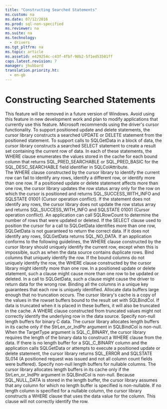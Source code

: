 ```yaml
---
title: "Constructing Searched Statements"
ms.custom: na
ms.date: 07/12/2016
ms.prod: sql-non-specified
ms.reviewer: na
ms.suite: na
ms.technology: 
  - drivers
ms.tgt_pltfrm: na
ms.topic: article
ms.assetid: e429254c-c43f-4fbf-98b2-5f1ed53501ff
caps.latest.revision: 7
manager: jhubbard
translation.priority.ht: 
  - en-gb
---
```

# Constructing Searched Statements
<?xml version="1.0" encoding="utf-8"?>
<developerReferenceWithoutSyntaxDocument xmlns="http://ddue.schemas.microsoft.com/authoring/2003/5" xmlns:xlink="http://www.w3.org/1999/xlink" xmlns:xsi="http://www.w3.org/2001/XMLSchema-instance" xsi:schemaLocation="http://ddue.schemas.microsoft.com/authoring/2003/5 http://dduestorage.blob.core.windows.net/ddueschema/developer.xsd">
  <introduction>
    <alert class="important">
      <para>This feature will be removed in a future version of Windows. Avoid using this feature in new development work and plan to modify applications that currently use this feature. Microsoft recommends using the driver's cursor functionality.</para>
    </alert>
    <para>To support positioned update and delete statements, the cursor library constructs a searched <legacyBold>UPDATE</legacyBold> or <legacyBold>DELETE</legacyBold> statement from the positioned statement. To support calls to <legacyBold>SQLGetData</legacyBold> in a block of data, the cursor library constructs a searched <legacyBold>SELECT</legacyBold> statement to create a result set containing the current row of data. In each of these statements, the <legacyBold>WHERE</legacyBold> clause enumerates the values stored in the cache for each bound column that returns SQL_PRED_SEARCHABLE or SQL_PRED_BASIC for the SQL_DESC_SEARCHABLE field identifier in <legacyBold>SQLColAttribute</legacyBold>.</para>
  </introduction>
  <section>
    <content>
      <alert class="caution">
        <para>The <legacyBold>WHERE</legacyBold> clause constructed by the cursor library to identify the current row can fail to identify any rows, identify a different row, or identify more than one row.</para>
      </alert>
      <para>If a positioned update or delete statement affects more than one row, the cursor library updates the row status array only for the row on which the cursor is positioned and returns SQL_SUCCESS_WITH_INFO and SQLSTATE 01001 (Cursor operation conflict). If the statement does not identify any rows, the cursor library does not update the row status array and returns SQL_SUCCESS_WITH_INFO and SQLSTATE 01001 (Cursor operation conflict). An application can call <legacyBold>SQLRowCount</legacyBold> to determine the number of rows that were updated or deleted.</para>
      <para>If the <legacyBold>SELECT</legacyBold> clause used to position the cursor for a call to <legacyBold>SQLGetData</legacyBold> identifies more than one row, <legacyBold>SQLGetData</legacyBold> is not guaranteed to return the correct data. If it does not identify any rows, <legacyBold>SQLGetData</legacyBold> returns SQL_NO_DATA.</para>
      <para>If an application conforms to the following guidelines, the <legacyBold>WHERE</legacyBold> clause constructed by the cursor library should uniquely identify the current row, except when this is impossible, such as when the data source contains duplicate rows.  </para>
      <list class="bullet">
        <listItem>
          <para>
            <legacyBold>Bind columns that uniquely identify the row.</legacyBold> If the bound columns do not uniquely identify the row, the <legacyBold>WHERE</legacyBold> clause constructed by the cursor library might identify more than one row. In a positioned update or delete statement, such a clause might cause more than one row to be updated or deleted. In a call to <legacyBold>SQLGetData</legacyBold>, such a clause might cause the driver to return data for the wrong row. Binding all the columns in a unique key guarantees that each row is uniquely identified.</para>
        </listItem>
        <listItem>
          <para>
            <legacyBold>Allocate data buffers large enough that no truncation occurs.</legacyBold> The cursor library's cache is a copy of the values in the rowset buffers bound to the result set with <legacyBold>SQLBindCol</legacyBold>. If data is truncated when it is placed in these buffers, it will also be truncated in the cache. A <legacyBold>WHERE</legacyBold> clause constructed from truncated values might not correctly identify the underlying row in the data source.</para>
        </listItem>
        <listItem>
          <para>
            <legacyBold>Specify non-null length buffers for binary C data.</legacyBold> The cursor library allocates length buffers in its cache only if the <legacyItalic>StrLen_or_IndPtr</legacyItalic> argument in <legacyBold>SQLBindCol</legacyBold> is non-null. When the <legacyItalic>TargetType</legacyItalic> argument is SQL_C_BINARY, the cursor library requires the length of the binary data to construct a <legacyBold>WHERE</legacyBold> clause from the data. If there is no length buffer for a SQL_C_BINARY column and the application calls <legacyBold>SQLGetData</legacyBold> or attempts to execute a positioned update or delete statement, the cursor library returns SQL_ERROR and SQLSTATE SL014 (A positioned request was issued and not all column count fields were buffered).</para>
        </listItem>
        <listItem>
          <para>
            <legacyBold>Specify non-null length buffers for nullable columns.</legacyBold> The cursor library allocates length buffers in its cache only if the <legacyItalic>StrLen_or_IndPtr </legacyItalic>argument in <legacyBold>SQLBindCol</legacyBold> is non-null. Because SQL_NULL_DATA is stored in the length buffer, the cursor library assumes that any column for which no length buffer is specified is non-nullable. If no length column is specified for a nullable column, the cursor library constructs a <legacyBold>WHERE</legacyBold> clause that uses the data value for the column. This clause will not correctly identify the row.</para>
        </listItem>
      </list>
    </content>
  </section>
  <relatedTopics />
</developerReferenceWithoutSyntaxDocument>